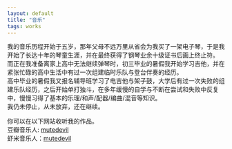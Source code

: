 ```yaml
---
layout: default
title: "音乐"
tags: works
---
```


我的音乐历程开始于五岁，那年父母不远万里从省会为我买了一架电子琴，于是我开始了长达十年的琴童生涯，并在最终获得了钢琴业余十级证书后画上终止符。  
而正在我准备离家上高中无法继续弹琴时，初三毕业的暑假我开始学习吉他，并在紧张忙碌的高中生活中有过一次组建临时乐队与登台伴奏的经历。  
高中毕业的暑假我又报名辅导班学习了电吉他与架子鼓，大学后有过一次失败的组建乐队经历，之后开始单打独斗，在多年缓慢的自学与不断在尝试和失败中反复中，慢慢习得了基本的乐理/和声/配器/编曲/混音等知识。  
我仍未停止，从未放弃，还在继续。  

你可以在以下网站收听我的作品。  
豆瓣音乐人: [mutedevil](https://site.douban.com/mutedevil/)  
虾米音乐人：[mutedevil](https://www.xiami.com/artist/yiug5c9a9c2)  
